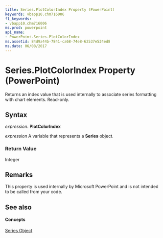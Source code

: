 ```yaml
---
title: Series.PlotColorIndex Property (PowerPoint)
keywords: vbapp10.chm716006
f1_keywords:
- vbapp10.chm716006
ms.prod: powerpoint
api_name:
- PowerPoint.Series.PlotColorIndex
ms.assetid: 84d9a44b-7841-ca68-74e8-62537e534ed8
ms.date: 06/08/2017
---
```



# Series.PlotColorIndex Property (PowerPoint)

Returns an index value that is used internally to associate series formatting with chart elements. Read-only.


## Syntax

 _expression_. **PlotColorIndex**

 _expression_ A variable that represents a **Series** object.


### Return Value

Integer


## Remarks

This property is used internally by Microsoft PowerPoint and is not intended to be called from your code.


## See also


#### Concepts


[Series Object](PowerPoint.Series.md)

